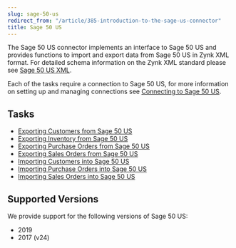```yaml
---
slug: sage-50-us
redirect_from: "/article/385-introduction-to-the-sage-us-connector"
title: Sage 50 US
---
```

The Sage 50 US connector implements an interface to Sage 50 US and provides functions to import and export data from Sage 50 US in Zynk XML format. For detailed schema information on the Zynk XML standard please see [Sage 50 US XML](sage-50-us-xml).

Each of the tasks require a connection to Sage 50 US, for more information on setting up and managing connections see [Connecting to Sage 50 US](connecting-to-sage-50-us).

## Tasks
* [Exporting Customers from Sage 50 US](exporting-customers-from-sage-50-us)
* [Exporting Inventory from Sage 50 US](exporting-inventory-from-sage-50-us)
* [Exporting Purchase Orders from Sage 50 US](exporting-purchase-orders-from-sage-50-us)
* [Exporting Sales Orders from Sage 50 US](exporting-sales-orders-from-sage-50-us)
* [Importing Customers into Sage 50 US](importing-customers-into-sage-50-us)
* [Importing Purchase Orders into Sage 50 US](importing-purchase-orders-into-sage-50-us)
* [Importing Sales Orders into Sage 50 US](importing-sales-orders-into-sage-50-us)

## Supported Versions
We provide support for the following versions of Sage 50 US:

* 2019 
* 2017 (v24)
